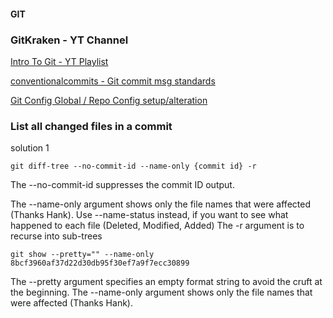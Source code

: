 #### GIT


### GitKraken - YT Channel
[Intro To Git - YT Playlist](https://www.youtube.com/playlist?list=PLe6EXFvnTV7-_41SpakZoTIYCgX4aMTdU)


[conventionalcommits - Git commit msg standards](https://www.conventionalcommits.org/en/v1.0.0/)


[Git Config Global / Repo Config setup/alteration](https://support.atlassian.com/bitbucket-cloud/docs/configure-your-dvcs-username-for-commits/)



### List all changed files in a commit
solution 1

```
git diff-tree --no-commit-id --name-only {commit id} -r
```

The --no-commit-id suppresses the commit ID output.

The --name-only argument shows only the file names that were affected (Thanks Hank). Use --name-status instead, if you want to see what happened to each file (Deleted, Modified, Added)
The -r argument is to recurse into sub-trees

```
git show --pretty="" --name-only 8bcf3960af37d22d30db95f30ef7a9f7ecc30899
```

The --pretty argument specifies an empty format string to avoid the cruft at the beginning.
The --name-only argument shows only the file names that were affected (Thanks Hank).